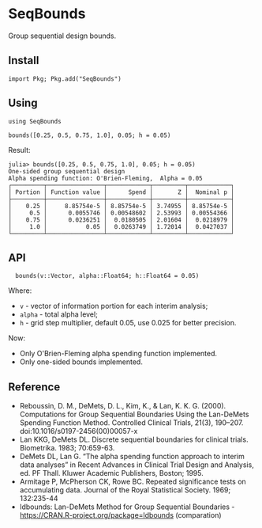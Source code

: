 # SeqBounds

Group sequential design bounds.

## Install

```
import Pkg; Pkg.add("SeqBounds")
```

## Using

```
using SeqBounds

bounds([0.25, 0.5, 0.75, 1.0], 0.05; h = 0.05)
```

Result:

```
julia> bounds([0.25, 0.5, 0.75, 1.0], 0.05; h = 0.05)
One-sided group sequential design
Alpha spending function: O'Brien-Fleming,  Alpha = 0.05
┌─────────┬────────────────┬────────────┬─────────┬────────────┐
│ Portion │ Function value │      Spend │       Z │  Nominal p │
├─────────┼────────────────┼────────────┼─────────┼────────────┤
│    0.25 │     8.85754e-5 │ 8.85754e-5 │ 3.74955 │ 8.85754e-5 │
│     0.5 │      0.0055746 │ 0.00548602 │ 2.53993 │ 0.00554366 │
│    0.75 │      0.0236251 │  0.0180505 │ 2.01604 │  0.0218979 │
│     1.0 │           0.05 │  0.0263749 │ 1.72014 │  0.0427037 │
└─────────┴────────────────┴────────────┴─────────┴────────────┘
```

## API
```
  bounds(v::Vector, alpha::Float64; h::Float64 = 0.05)
```

Where:

* `v` - vector of information portion for each interim analysis;
* `alpha` - total alpha level;
* `h` - grid step multiplier, default 0.05, use 0.025 for better precision.

Now:

* Only O'Brien-Fleming alpha spending function implemented.
* Only one-sided bounds implemented.

## Reference

* Reboussin, D. M., DeMets, D. L., Kim, K., & Lan, K. K. G. (2000). Computations for Group Sequential Boundaries Using the Lan-DeMets Spending Function Method. Controlled Clinical Trials, 21(3), 190–207. doi:10.1016/s0197-2456(00)00057-x
* Lan KKG, DeMets DL. Discrete sequential boundaries for clinical trials. Biometrika. 1983; 70:659-63.
* DeMets DL, Lan G. “The alpha spending function approach to interim data analyses” in Recent Advances in Clinical Trial Design and Analysis, ed. PF Thall. Kluwer Academic Publishers, Boston; 1995.
* Armitage P, McPherson CK, Rowe BC. Repeated significance tests on accumulating data. Journal of the Royal Statistical Society. 1969; 132:235-44
* ldbounds: Lan-DeMets Method for Group Sequential Boundaries - https://CRAN.R-project.org/package=ldbounds (comparation)
